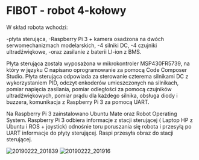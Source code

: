 # FIBOT - robot 4-kołowy
W skład robota wchodzi:

-płyta sterująca,
-Raspberry Pi 3 + kamera osadzona na dwóch serwomechanizmach modelarskich, 
-4 silniki DC,
-4 czujniki ultradźwiękowe, 
-oraz zasilanie z baterii LI-ion z BMS.

Płyta sterująca została wyposażona w mikrokontroler MSP430FR5739, na który w języku C napisano oprogramowanie za pomocą Code Composer Studio.
Płyta sterująca odpowiada za sterowanie czterema silnikami DC z wykorzystaniem PID, odczyt enkoderów umieszczonych na silnikach, pomiar napięcia zasilania, pomiar odległości za pomocą czujników ultradźwiękowych, pomiar prądu dla każdego silnika, obsługa diody i buzzera, komunikacja z Raspberry Pi 3 za pomocą UART.

Na Raspberry Pi 3 zainstalowano Ubuntu Mate oraz Robot Operating System.
Raspberry Pi 3 odbiera informacje z stacji sterującej ( Laptop HP z Ubuntu i ROS + joystick) odnośnie toru poruszania się robota i przesyłą po UART informacje do płyty sterującej. Raspi przesyła obraz do stacji sterującej.


![20190222_201839](https://user-images.githubusercontent.com/33237349/65498163-b0532380-debb-11e9-8250-6833e09af72e.jpg)
![20190222_201916](https://user-images.githubusercontent.com/33237349/65497768-0c697800-debb-11e9-9fe7-621a2f85fbf2.jpg)

